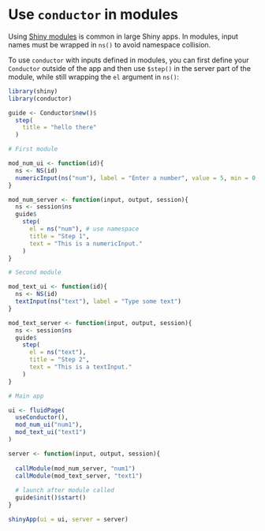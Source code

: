 # Use `conductor` in modules


Using [Shiny modules](https://shiny.rstudio.com/articles/modules.html)
is common in large Shiny apps. In modules, input names must be wrapped
in `ns()` to avoid namespace collision.

To use `conductor` with inputs defined in modules, you can first define
your `Conductor` outside of the app and then use `$step()` in the server
part of the module, while still wrapping the `el` argument in `ns()`:

``` r
library(shiny)
library(conductor)

guide <- Conductor$new()$
  step(
    title = "hello there"
  )

# First module

mod_num_ui <- function(id){
  ns <- NS(id)
  numericInput(ns("num"), label = "Enter a number", value = 5, min = 0, max = 10)
}

mod_num_server <- function(input, output, session){
  ns <- session$ns
  guide$
    step(
      el = ns("num"), # use namespace
      title = "Step 1",
      text = "This is a numericInput."
    )
}

# Second module

mod_text_ui <- function(id){
  ns <- NS(id)
  textInput(ns("text"), label = "Type some text")
}

mod_text_server <- function(input, output, session){
  ns <- session$ns
  guide$
    step(
      el = ns("text"),
      title = "Step 2",
      text = "This is a textInput."
    )
}

# Main app 

ui <- fluidPage(
  useConductor(),
  mod_num_ui("num1"),
  mod_text_ui("text1")
)

server <- function(input, output, session){
  
  callModule(mod_num_server, "num1")
  callModule(mod_text_server, "text1")
  
  # launch after module called
  guide$init()$start()
}

shinyApp(ui = ui, server = server)
```
